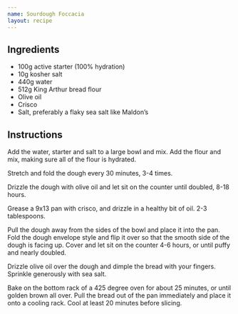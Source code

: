 ```yaml
---
name: Sourdough Foccacia
layout: recipe
---
```

## Ingredients

- 100g active starter (100% hydration)
- 10g kosher salt
- 440g water
- 512g King Arthur bread flour
- Olive oil
- Crisco
- Salt, preferably a flaky sea salt like Maldon’s

## Instructions

Add the water, starter and salt to a large bowl and mix. Add the flour and mix, making sure all of the flour is hydrated.

Stretch and fold the dough every 30 minutes, 3-4 times.

Drizzle the dough with olive oil and let sit on the counter until doubled, 8-18 hours.

Grease a 9x13 pan with crisco, and drizzle in a healthy bit of oil. 2-3 tablespoons.

Pull the dough away from the sides of the bowl and place it into the pan. Fold the dough envelope style and flip it over so that the smooth side of the dough is facing up. Cover and let sit on the counter 4-6 hours, or until puffy and nearly doubled.

Drizzle olive oil over the dough and dimple the bread with your fingers. Sprinkle generously with sea salt.

Bake on the bottom rack of a 425 degree oven for about 25 minutes, or until golden brown all over. Pull the bread out of the pan immediately and place it onto a cooling rack. Cool at least 20 minutes before slicing.
